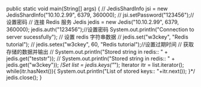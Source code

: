 public static void main(String[] args) {
//		JedisShardInfo jsi = new JedisShardInfo("10.10.2.99", 6379, 360000);
//		jsi.setPassword("123456");//设置密码
		// 连接 Redis 服务
		Jedis jedis = new Jedis("10.10.2.99", 6379, 360000);
		jedis.auth("123456");//设置密码
		System.out.println("Connection to server sucessfully");
		// 设置 redis 字符串数据
//		jedis.set("w3ckey", "Redis tutorial");
//		jedis.setex("w3ckey", 60, "Redis tutorial");//设置过期时间
		// 获取存储的数据并输出
//		System.out.println("Stored string in redis:: " + jedis.get("teststr"));
//		System.out.println("Stored string in redis:: " + jedis.get("w3ckey"));
		/*Set<String> list = jedis.keys("*");
		Iterator<String> itr = list.iterator();
		while(itr.hasNext()){
			System.out.println("List of stored keys:: "+itr.next());
		}*/
		jedis.close();
	}

